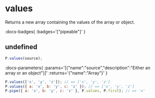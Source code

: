 # values

Returns a new array containing the values of the array or object.

:docs-badges{ :badges='["pipeable"]' }


## undefined

```js [light]
P.values(source);
```

:docs-parameters{ :params='[{"name":"source","description":"Either an array or an object"}]' :returns='{"name":"Array"}' }

```js
P.values(['x', 'y', 'z']); // => ['x', 'y', 'z']
P.values({ a: 'x', b: 'y', c: 'z' }); // => ['x', 'y', 'z']
P.pipe({ a: 'x', b: 'y', c: 'z' }, P.values, P.first); // => 'x'
```